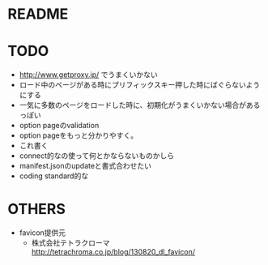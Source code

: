 # README

# TODO
* http://www.getproxy.jp/ でうまくいかない
* ロード中のページがある時にプリフィックスキー押した時にばぐらないようにする
* 一気に多数のページをロードした時に、初期化がうまくいかない場合があるっぽい
* option pageのvalidation
* option pageをもっと分かりやすく。
* これ書く
* connect的なの使って何とかならないものかしら
* manifest.jsonのupdateと書式合わせたい
* coding standard的な

# OTHERS
* favicon提供元
    * 株式会社テトラクローマ http://tetrachroma.co.jp/blog/130820_dl_favicon/
